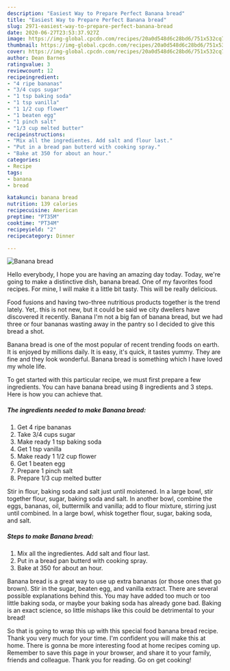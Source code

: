 ```yaml
---
description: "Easiest Way to Prepare Perfect Banana bread"
title: "Easiest Way to Prepare Perfect Banana bread"
slug: 2971-easiest-way-to-prepare-perfect-banana-bread
date: 2020-06-27T23:53:37.927Z
image: https://img-global.cpcdn.com/recipes/20a0d548d6c28bd6/751x532cq70/banana-bread-recipe-main-photo.jpg
thumbnail: https://img-global.cpcdn.com/recipes/20a0d548d6c28bd6/751x532cq70/banana-bread-recipe-main-photo.jpg
cover: https://img-global.cpcdn.com/recipes/20a0d548d6c28bd6/751x532cq70/banana-bread-recipe-main-photo.jpg
author: Dean Barnes
ratingvalue: 3
reviewcount: 12
recipeingredient:
- "4 ripe bananas"
- "3/4 cups sugar"
- "1 tsp baking soda"
- "1 tsp vanilla"
- "1 1/2 cup flower"
- "1 beaten egg"
- "1 pinch salt"
- "1/3 cup melted butter"
recipeinstructions:
- "Mix all the ingredientes. Add salt and flour last."
- "Put in a bread pan butterd with cooking spray."
- "Bake at 350 for about an hour."
categories:
- Recipe
tags:
- banana
- bread

katakunci: banana bread 
nutrition: 139 calories
recipecuisine: American
preptime: "PT35M"
cooktime: "PT34M"
recipeyield: "2"
recipecategory: Dinner

---
```



![Banana bread](https://img-global.cpcdn.com/recipes/20a0d548d6c28bd6/751x532cq70/banana-bread-recipe-main-photo.jpg)

Hello everybody, I hope you are having an amazing day today. Today, we're going to make a distinctive dish, banana bread. One of my favorites food recipes. For mine, I will make it a little bit tasty. This will be really delicious.

Food fusions and having two-three nutritious products together is the trend lately. Yet,. this is not new, but it could be said we city dwellers have discovered it recently. Banana I&#39;m not a big fan of banana bread, but we had three or four bananas wasting away in the pantry so I decided to give this bread a shot.

Banana bread is one of the most popular of recent trending foods on earth. It is enjoyed by millions daily. It is easy, it's quick, it tastes yummy. They are fine and they look wonderful. Banana bread is something which I have loved my whole life.


To get started with this particular recipe, we must first prepare a few ingredients. You can have banana bread using 8 ingredients and 3 steps. Here is how you can achieve that.

<!--inarticleads1-->

##### The ingredients needed to make Banana bread:

1. Get 4 ripe bananas
1. Take 3/4 cups sugar
1. Make ready 1 tsp baking soda
1. Get 1 tsp vanilla
1. Make ready 1 1/2 cup flower
1. Get 1 beaten egg
1. Prepare 1 pinch salt
1. Prepare 1/3 cup melted butter


Stir in flour, baking soda and salt just until moistened. In a large bowl, stir together flour, sugar, baking soda and salt. In another bowl, combine the eggs, bananas, oil, buttermilk and vanilla; add to flour mixture, stirring just until combined. In a large bowl, whisk together flour, sugar, baking soda, and salt. 

<!--inarticleads2-->

##### Steps to make Banana bread:

1. Mix all the ingredientes. Add salt and flour last.
1. Put in a bread pan butterd with cooking spray.
1. Bake at 350 for about an hour.


Banana bread is a great way to use up extra bananas (or those ones that go brown). Stir in the sugar, beaten egg, and vanilla extract. There are several possible explanations behind this. You may have added too much or too little baking soda, or maybe your baking soda has already gone bad. Baking is an exact science, so little mishaps like this could be detrimental to your bread! 

So that is going to wrap this up with this special food banana bread recipe. Thank you very much for your time. I'm confident you will make this at home. There is gonna be more interesting food at home recipes coming up. Remember to save this page in your browser, and share it to your family, friends and colleague. Thank you for reading. Go on get cooking!
